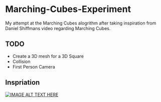 # Marching-Cubes-Experiment
My attempt at the Marching Cubes alogrithm after taking inspiration from Daniel Shiffmans video regarding Marching Cubes.

## TODO
- Create a 3D mesh for a 3D Square
- Collision
- First Person Camera

## Inspriation
[![IMAGE ALT TEXT HERE](http://img.youtube.com/vi/0ZONMNUKTfU/0.jpg)](https://www.youtube.com/watch?v=0ZONMNUKTfU)
